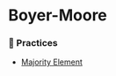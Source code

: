 # Boyer-Moore

### 👾 Practices

- [Majority Element](../../leet-code/0-array/2-majority-element.js)
